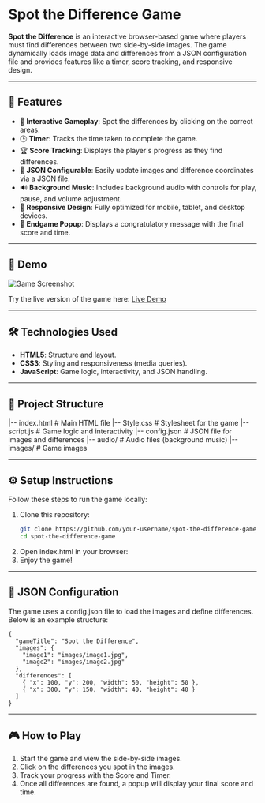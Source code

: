 # Spot the Difference Game

**Spot the Difference** is an interactive browser-based game where players must find differences between two side-by-side images. The game dynamically loads image data and differences from a JSON configuration file and provides features like a timer, score tracking, and responsive design.

---

## 📝 Features

- 🎯 **Interactive Gameplay**: Spot the differences by clicking on the correct areas.
- 🕒 **Timer**: Tracks the time taken to complete the game.
- 🏆 **Score Tracking**: Displays the player's progress as they find differences.
- 📂 **JSON Configurable**: Easily update images and difference coordinates via a JSON file.
- 🔊 **Background Music**: Includes background audio with controls for play, pause, and volume adjustment.
- 📱 **Responsive Design**: Fully optimized for mobile, tablet, and desktop devices.
- 🎉 **Endgame Popup**: Displays a congratulatory message with the final score and time.

---

## 🚀 Demo

![Game Screenshot](https://drive.google.com/file/d/1jqFG78CdSkiyUDG9m_r_R4yClI38-VFZ/view?usp=drive_link)

Try the live version of the game here: [Live Demo](#)

---

## 🛠️ Technologies Used

- **HTML5**: Structure and layout.
- **CSS3**: Styling and responsiveness (media queries).
- **JavaScript**: Game logic, interactivity, and JSON handling.

---

## 📂 Project Structure

|-- index.html # Main HTML file
|-- Style.css # Stylesheet for the game
|-- script.js # Game logic and interactivity
|-- config.json # JSON file for images and differences
|-- audio/ # Audio files (background music)
|-- images/ # Game images

---
## ⚙️ Setup Instructions

Follow these steps to run the game locally:

1. Clone this repository:
   ```bash
   git clone https://github.com/your-username/spot-the-difference-game.git
   cd spot-the-difference-game

2. Open index.html in your browser:
3. Enjoy the game!

---
## 📖 JSON Configuration

The game uses a config.json file to load the images and define differences. Below is an example structure:
```base
{
  "gameTitle": "Spot the Difference",
  "images": {
    "image1": "images/image1.jpg",
    "image2": "images/image2.jpg"
  },
  "differences": [
    { "x": 100, "y": 200, "width": 50, "height": 50 },
    { "x": 300, "y": 150, "width": 40, "height": 40 }
  ]
}
```
---
## 🎮 How to Play

1. Start the game and view the side-by-side images.
2. Click on the differences you spot in the images.
3. Track your progress with the Score and Timer.
4. Once all differences are found, a popup will display your final score and time.







